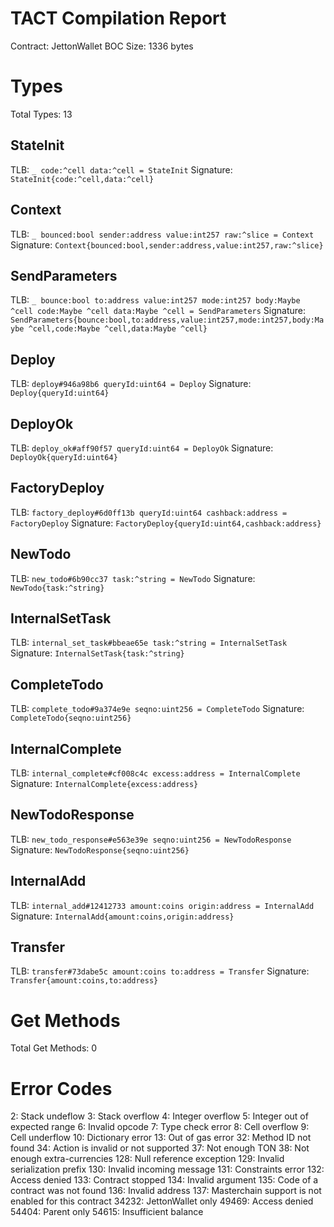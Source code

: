 # TACT Compilation Report
Contract: JettonWallet
BOC Size: 1336 bytes

# Types
Total Types: 13

## StateInit
TLB: `_ code:^cell data:^cell = StateInit`
Signature: `StateInit{code:^cell,data:^cell}`

## Context
TLB: `_ bounced:bool sender:address value:int257 raw:^slice = Context`
Signature: `Context{bounced:bool,sender:address,value:int257,raw:^slice}`

## SendParameters
TLB: `_ bounce:bool to:address value:int257 mode:int257 body:Maybe ^cell code:Maybe ^cell data:Maybe ^cell = SendParameters`
Signature: `SendParameters{bounce:bool,to:address,value:int257,mode:int257,body:Maybe ^cell,code:Maybe ^cell,data:Maybe ^cell}`

## Deploy
TLB: `deploy#946a98b6 queryId:uint64 = Deploy`
Signature: `Deploy{queryId:uint64}`

## DeployOk
TLB: `deploy_ok#aff90f57 queryId:uint64 = DeployOk`
Signature: `DeployOk{queryId:uint64}`

## FactoryDeploy
TLB: `factory_deploy#6d0ff13b queryId:uint64 cashback:address = FactoryDeploy`
Signature: `FactoryDeploy{queryId:uint64,cashback:address}`

## NewTodo
TLB: `new_todo#6b90cc37 task:^string = NewTodo`
Signature: `NewTodo{task:^string}`

## InternalSetTask
TLB: `internal_set_task#bbeae65e task:^string = InternalSetTask`
Signature: `InternalSetTask{task:^string}`

## CompleteTodo
TLB: `complete_todo#9a374e9e seqno:uint256 = CompleteTodo`
Signature: `CompleteTodo{seqno:uint256}`

## InternalComplete
TLB: `internal_complete#cf008c4c excess:address = InternalComplete`
Signature: `InternalComplete{excess:address}`

## NewTodoResponse
TLB: `new_todo_response#e563e39e seqno:uint256 = NewTodoResponse`
Signature: `NewTodoResponse{seqno:uint256}`

## InternalAdd
TLB: `internal_add#12412733 amount:coins origin:address = InternalAdd`
Signature: `InternalAdd{amount:coins,origin:address}`

## Transfer
TLB: `transfer#73dabe5c amount:coins to:address = Transfer`
Signature: `Transfer{amount:coins,to:address}`

# Get Methods
Total Get Methods: 0

# Error Codes
2: Stack undeflow
3: Stack overflow
4: Integer overflow
5: Integer out of expected range
6: Invalid opcode
7: Type check error
8: Cell overflow
9: Cell underflow
10: Dictionary error
13: Out of gas error
32: Method ID not found
34: Action is invalid or not supported
37: Not enough TON
38: Not enough extra-currencies
128: Null reference exception
129: Invalid serialization prefix
130: Invalid incoming message
131: Constraints error
132: Access denied
133: Contract stopped
134: Invalid argument
135: Code of a contract was not found
136: Invalid address
137: Masterchain support is not enabled for this contract
34232: JettonWallet only
49469: Access denied
54404: Parent only
54615: Insufficient balance